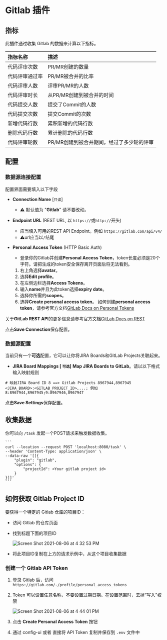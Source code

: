 # Gitlab 插件

## 指标
此插件通过收集 Gitlab 的数据来计算以下指标。

指标名称 | 描述
:------------ | :-------------
代码评审次数 | PR/MR创建的数量
代码评审通过率 | PR/MR被合并的比率
代码评审人数 | 评审PR/MR的人数
代码评审时长 | 从PR/MR创建到被合并的时间
代码提交人数 | 提交了Commit的人数
代码提交次数 | 提交Commit的次数
新增代码行数 | 累积新增的代码行数
删除代码行数 | 累计删除的代码行数
代码评审轮数 | PR/MR创建到被合并期间，经过了多少轮的评审


## 配置

### 数据源连接配置
配置界面需要填入以下字段
- **Connection Name** [`只读`]
    - ⚠️ 默认值为 "**Gitlab**" 请不要改动。
- **Endpoint URL** (REST URL, 以 `https://`或`http://`开头)
    - 应当填入可用的REST API Endpoint。例如 `https://gitlab.com/api/v4/`
    - ⚠️url应当以`/`结尾
- **Personal Access Token** (HTTP Basic Auth)
    - 登录你的Gitlab并创建**Personal Access Token**，token长度必须是20个字符。请把生成的token安全保存离开页面后将无法看到。

    1. 右上角选择**avatar**。
    2. 选择**Edit profile**。
    3. 在左侧边栏选择**Access Tokens**。
    4. 输入**name**并且为此token选择**expiry date**。
    5. 选择你所需的**scopes**。
    6. 选择**Create personal access token**。
如何创建**personal access token**，请参考官方文档[GitLab Docs on Personal Tokens](https://docs.gitlab.com/ee/user/profile/personal_access_tokens.html)

关于**GitLab REST API**的更多信息请参考官方文档[GitLab Docs on REST](https://docs.gitlab.com/ee/development/documentation/restful_api_styleguide.html#restful-api)

点击**Save Connection**保存配置。

### 数据源配置
当前只有一个**可选**配置，它可以让你将JIRA Boards和GitLab Projects关联起来。

- **JIRA Board Mappings [ `可选`]**
  **Map JIRA Boards to GitLab**。请以以下格式输入映射规则
```
# 映射JIRA Board ID 8 ==> Gitlab Projects 8967944,8967945
<JIRA_BOARD>:<GITLAB_PROJECT_ID>,...; 例如 8:8967944,8967945;9:8967946,8967947
```
点击**Save Settings**保存配置。


## 收集数据

你可以向 `/task` 发起一个POST请求来触发数据收集。

    ```
    curl --location --request POST 'localhost:8080/task' \
    --header 'Content-Type: application/json' \
    --data-raw '[[{
        "plugin": "gitlab",
        "options": {
            "projectId": <Your gitlab project id>
        }
    }]]'
    ```

## 如何获取 Gitlab Project ID

要获得一个特定的 Gitlab 仓库的项目ID：
- 访问 Gitlab 的仓库页面
- 找到标题下面的项目ID

  ![Screen Shot 2021-08-06 at 4 32 53 PM](https://user-images.githubusercontent.com/3789273/128568416-a47b2763-51d8-4a6a-8a8b-396512bffb03.png)

- 将此项目ID复制在上方的请求示例中，从这个项目收集数据

### 创建一个 Gitlab API Token <a id="gitlab-api-token"></a>

1. 登录 Gitlab 后，访问 `https://gitlab.com/-/profile/personal_access_tokens`
2. Token 可以设置任意名称，不要设置过期日期。在设置范围时，去掉“写入”权限

   ![Screen Shot 2021-08-06 at 4 44 01 PM](https://user-images.githubusercontent.com/3789273/128569148-96f50d4e-5b3b-4110-af69-a68f8d64350a.png)

3. 点击 **Create Personal Access Token** 按钮
4. 通过 config-ui 或者 直接将 API Token 复制并保存到 `.env` 文件中
